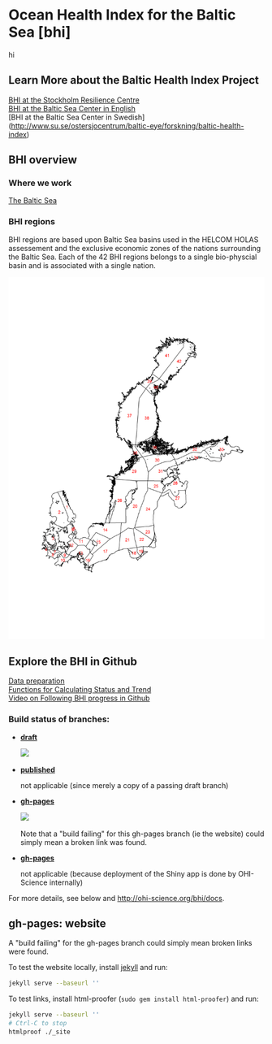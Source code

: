 # Ocean Health Index for the Baltic Sea [bhi]

hi

## Learn More about the Baltic Health Index Project
[BHI at the Stockholm Resilience Centre](http://www.stockholmresilience.org/research/research-themes/marine/baltic-health-index.html)  
[BHI at the Baltic Sea Center in English](http://www.su.se/ostersjocentrum/english/baltic-eye/research/baltic-health-index)  
[BHI at the Baltic Sea Center in Swedish] (http://www.su.se/ostersjocentrum/baltic-eye/forskning/baltic-health-index)  

## BHI overview

### Where we work
[The Baltic Sea](https://www.google.se/maps/place/Baltic+Sea/@59.4373514,10.9290745,5z/data=!3m1!4b1!4m5!3m4!1s0x46f4d7d988201b2b:0xb43097ae8474cb3!8m2!3d58.487952!4d19.863281)

### BHI regions
BHI regions are based upon Baltic Sea basins used in the HELCOM HOLAS assessement and the exclusive economic zones of the nations surrounding the Baltic Sea. Each of the 42 BHI regions belongs to a single bio-physcial basin and is associated with a single nation.  

![BHI regions](baltic2015/prep/BHI_regions_plot.png?raw=true)  

## Explore the BHI in Github
[Data preparation](https://github.com/OHI-Science/bhi/tree/draft/baltic2015/prep)  
[Functions for Calculating Status and Trend](https://github.com/OHI-Science/bhi/blob/draft/baltic2015/conf/functions.R)  
[Video on Following BHI progress in Github](https://www.youtube.com/watch?v=u5BRx05Wmwo)


### Build status of branches:

- [**draft**](https://github.com/OHI-Science/bhi/tree/draft)

  [![](https://api.travis-ci.org/OHI-Science/bhi.svg?branch=draft)](https://travis-ci.org/OHI-Science/bhi/branches)

- [**published**](https://github.com/OHI-Science/bhi/tree/published)

  not applicable (since merely a copy of a passing draft branch)  

- [**gh-pages**](https://github.com/OHI-Science/bhi/tree/gh-pages)

  [![](https://api.travis-ci.org/OHI-Science/bhi.svg?branch=gh-pages)](https://travis-ci.org/OHI-Science/bhi/branches)
  
  Note that a "build failing" for this gh-pages branch (ie the website) could simply mean a broken link was found.

- [**gh-pages**](https://github.com/OHI-Science/bhi/tree/app)

  not applicable (because deployment of the Shiny app is done by OHI-Science internally)

For more details, see below and http://ohi-science.org/bhi/docs.

## gh-pages: website

A "build failing" for the gh-pages branch could simply mean broken links were found.

To test the website locally, install [jekyll](http://jekyllrb.com/docs/installation/) and run:

```bash
jekyll serve --baseurl ''
```

To test links, install html-proofer (`sudo gem install html-proofer`) and run:

```bash
jekyll serve --baseurl ''
# Ctrl-C to stop
htmlproof ./_site
```
